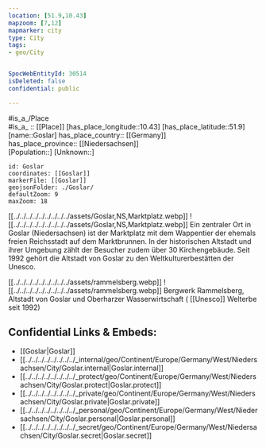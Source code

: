 ```yaml
---
location: [51.9,10.43] 
mapzoom: [7,12] 
mapmarker: city 
type: City
tags:
- geo/City


SpocWebEntityId: 30514
isDeleted: false
confidential: public

---
```

#is_a_/Place  
#is_a_ :: [[Place]] 
[has_place_longitude::10.43] 
[has_place_latitude::51.9] 
[name::Goslar] 
has_place_country:: [[Germany]]  
has_place_province:: [[Niedersachsen]]  
[Population::] 
[Unknown::] 


```leaflet
id: Goslar
coordinates: [[Goslar]] 
markerFile: [[Goslar]] 
geojsonFolder: ./Goslar/
defaultZoom: 9 
maxZoom: 18
```



[[../../../../../../../../../assets/Goslar,NS,Marktplatz.webp]]
![[../../../../../../../../../assets/Goslar,NS,Marktplatz.webp]]
Ein zentraler Ort in Goslar (Niedersachsen) ist der Marktplatz mit dem Wappentier der ehemals freien Reichsstadt auf dem Marktbrunnen. 
In der historischen Altstadt und ihrer Umgebung zählt der Besucher zudem über 30 Kirchengebäude. 
Seit 1992 gehört die Altstadt von Goslar zu den Weltkulturerbestätten der Unesco.


[[../../../../../../../../../assets/rammelsberg.webp]] 
![[../../../../../../../../../assets/rammelsberg.webp]] 
Bergwerk Rammelsberg, Altstadt von Goslar und Oberharzer Wasserwirtschaft ( [[Unesco]] Welterbe seit 1992) 


## Confidential Links & Embeds: 
- [[Goslar|Goslar]]  
- [[../../../../../../../../_internal/geo/Continent/Europe/Germany/West/Niedersachsen/City/Goslar.internal|Goslar.internal]] 
- [[../../../../../../../../_protect/geo/Continent/Europe/Germany/West/Niedersachsen/City/Goslar.protect|Goslar.protect]] 
- [[../../../../../../../../_private/geo/Continent/Europe/Germany/West/Niedersachsen/City/Goslar.private|Goslar.private]] 
- [[../../../../../../../../_personal/geo/Continent/Europe/Germany/West/Niedersachsen/City/Goslar.personal|Goslar.personal]] 
- [[../../../../../../../../_secret/geo/Continent/Europe/Germany/West/Niedersachsen/City/Goslar.secret|Goslar.secret]] 
